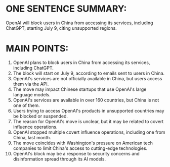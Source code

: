 # ONE SENTENCE SUMMARY:
OpenAI will block users in China from accessing its services, including ChatGPT, starting July 9, citing unsupported regions.

# MAIN POINTS:

1. OpenAI plans to block users in China from accessing its services, including ChatGPT.
2. The block will start on July 9, according to emails sent to users in China.
3. OpenAI's services are not officially available in China, but users access them via the API.
4. The move may impact Chinese startups that use OpenAI's large language models.
5. OpenAI's services are available in over 160 countries, but China is not one of them.
6. Users trying to access OpenAI's products in unsupported countries may be blocked or suspended.
7. The reason for OpenAI's move is unclear, but it may be related to covert influence operations.
8. OpenAI stopped multiple covert influence operations, including one from China, last month.
9. The move coincides with Washington's pressure on American tech companies to limit China's access to cutting-edge technologies.
10. OpenAI's block may be a response to security concerns and disinformation spread through its AI models.
